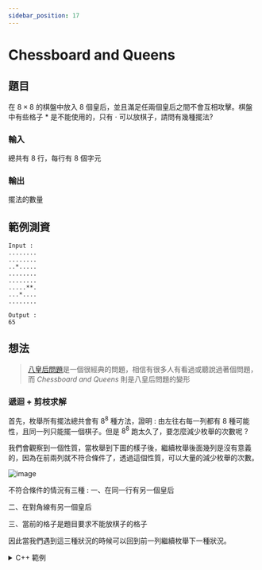 ```yaml
---
sidebar_position: 17
---
```


Chessboard and Queens
===

題目
---
在 $8 \times 8$ 的棋盤中放入 $8$ 個皇后，並且滿足任兩個皇后之間不會互相攻擊。棋盤中有些格子 $*$ 是不能使用的，只有 $\cdot$ 可以放棋子，請問有幾種擺法?

### 輸入
總共有 $8$ 行，每行有 $8$ 個字元

### 輸出
擺法的數量

範例測資
---

```
Input : 
........
........
..*.....
........
........
.....**.
...*....
........

Output : 
65
```

想法
---
> [八皇后問題](https://zh.wikipedia.org/zh-tw/%E5%85%AB%E7%9A%87%E5%90%8E%E9%97%AE%E9%A2%98)是一個很經典的問題，相信有很多人有看過或聽說過著個問題，而 *Chessboard and Queens* 則是八皇后問題的變形

### 遞迴 + 剪枝求解

首先，枚舉所有擺法總共會有 $8^8$ 種方法，證明 : 由左往右每一列都有 $8$ 種可能性，且同一列只能擺一個棋子。但是 $8^8$ 跑太久了，要怎麼減少枚舉的次數呢 ?

我們會觀察到一個性質，當枚舉到下圖的樣子後，繼續枚舉後面幾列是沒有意義的，因為在前兩列就不符合條件了，透過這個性質，可以大量的減少枚舉的次數。

![image](https://hackmd.io/_uploads/rJaE5q3xC.png)

不符合條件的情況有三種 : 
一、在同一行有另一個皇后

二、在對角線有另一個皇后

三、當前的格子是題目要求不能放棋子的格子

因此當我們遇到這三種狀況的時候可以回到前一列繼續枚舉下一種狀況。

<details>
<summary>C++ 範例 </summary>
```cpp
#include <bits/stdc++.h>
#define IO ios_base::sync_with_stdio(0), cin.tie(0)
using namespace std;

char board[8][8];
bool check[8][8];
int ans = 0;

bool ok(int x, int y) {
    for(int i = 0; i < 8; i++) {
        for(int j = 0; j < 8; j++) {
            if(check[i][j] == true) {
                if(abs(x - i) == abs(y - j)) {
                    return false;
                }
                if(x == i || y == j) {
                    return false;
                }
            }
        }
    }
    return true;
}

void solve(int queen) {
    if(queen == 8) {
        ans++;
        return;
    }
    for(int i = 0; i < 8; i++) {
        if(board[queen][i] == '*' || ok(queen, i) == false) {
            continue;
        }
        check[queen][i] = true;
        solve(queen + 1);
        check[queen][i] = false;
    }
}

int main() {
    IO;
    for(int i = 0; i < 8; i++) {
        for(int j = 0; j < 8; j++) {
            cin >> board[i][j];
        }
    }
    solve(0);
    cout << ans;
}
```
</details>